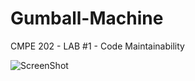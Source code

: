 # Gumball-Machine 

CMPE 202 - LAB #1 - Code Maintainability

![ScreenShot](https://raw.github.com/akanshamehta17/Gumball-Machine/master/gumball.png)
